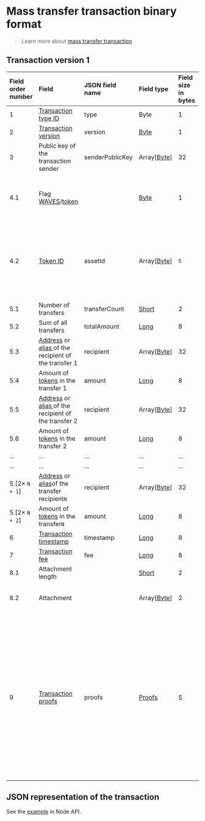 # Mass transfer transaction binary format

> Learn more about [mass transfer transaction](/blockchain/transaction-type/mass-transfer-transaction.md)

## Transaction version 1

| Field order number | Field | JSON field name | Field type | Field size in bytes | Comment |
| :--- | :--- | :--- | :--- | :--- | :--- |
| 1 | [Transaction type ID](/blockchain/transaction-type.md) | type | Byte | 1 | Value must be 1 |
| 2 | [Transaction version](/blockchain/transaction/transaction-version.md) | version | [Byte](/blockchain/blockchain/blockchain-data-types.md) | 1 | Value must be 1 |
| 3 | Public key of the transaction sender  | senderPublicKey | Array[[Byte](/blockchain/blockchain/blockchain-data-types.md)] | 32 | |
| 4.1 | Flag [WAVES](/blockchain/token/waves.md)/[token](/blockchain/token.md) | | [Byte](/blockchain/blockchain/blockchain-data-types.md) | 1 | Value is 0 for transferring [WAVES](/blockchain/token/waves.md).<br>Value is 1 for transferring other [tokens](/blockchain/token.md) |
| 4.2 | [Token ID](/blockchain/token/token-id.md) | assetId | Array[[Byte](/blockchain/blockchain/blockchain-data-types.md)] | `S` | `S` = 0 if the value of the "flag WAVES/token" field is 0.<br>`S` = 32 if the value of the "flag WAVES/token" field is 1 |
| 5.1 | Number of transfers | transferCount | [Short](/blockchain/blockchain/blockchain-data-types.md) | 2 | |
| 5.2 | Sum of all transfers | totalAmount | [Long](/blockchain/blockchain/blockchain-data-types.md) | 8 | |
| 5.3 | [Address](/blockchain/address.md) or [alias ](/blockchain/alias.md)of the recipient of the transfer 1 | recipient | Array[[Byte](/blockchain/blockchain/blockchain-data-types.md)] | 32 | |
| 5.4 | Amount of [tokens](/blockchain/token.md) in the transfer 1 | amount | [Long](/blockchain/blockchain/blockchain-data-types.md) | 8 | |
| 5.5 | [Address](/blockchain/address.md) or [alias ](/blockchain/alias.md)of the recipient of the transfer 2 | recipient | Array[[Byte](/blockchain/blockchain/blockchain-data-types.md)] | 32 | |
| 5.6 | Amount of [tokens](/blockchain/token.md) in the transfer 2 | amount | [Long](/blockchain/blockchain/blockchain-data-types.md) | 8 | |
| ... | ... | ... | ... | ... | ... |
| ... | ... | ... | ... | ... | ... |
| 5.[2× `N + 1`] | [Address](/blockchain/address.md) or [alias](/blockchain/alias.md)of the transfer recipient`N` | recipient | Array[[Byte](/blockchain/blockchain/blockchain-data-types.md)] | 32 | |
| 5.[2× `N + 2`] | Amount of[ tokens](/blockchain/token.md) in the transfer`N` | amount | [Long](/blockchain/blockchain/blockchain-data-types.md) | 8 | |
| 6 | [Transaction timestamp](/blockchain/transaction/transaction-timestamp.md) | timestamp | [Long](/blockchain/blockchain/blockchain-data-types.md) | 8 | |
| 7 | [Transaction fee](/blockchain/transaction/transaction-fee.md) | fee | [Long](/blockchain/blockchain/blockchain-data-types.md) | 8 | |
| 8.1 | Attachment length | | [Short](/blockchain/blockchain/blockchain-data-types.md) | 2 | |
| 8.2 | Attachment | | Array[[Byte](/blockchain/blockchain/blockchain-data-types.md)] | 2 | Arbitrary data attached to the transaction |
| 9 | [Transaction proofs](/blockchain/transaction/transaction-proof.md) | proofs | [Proofs](/blockchain/transaction/transaction-proof.md) | S | If the array is empty, then `S`= 3. <br>If the array is not empty, then `S` = 3 + 2 × `N` + (`P`<sub>1</sub> + `P`<sub>2</sub> + ... + `P`<sub>n</sub>), where `N` is the number of proofs in the array, `P`<sub>n</sub> is the size on `N`-th proof in bytes. <br>The maximum number of proofs in the array is 8. The maximum size of each proof is 64 bytes |

## JSON representation of the transaction

See the [example](https://nodes.wavesnodes.com/transactions/info/3LRfudet7avpQcW1AdauiBGb8SSRAaoCugDzngDPLVcv) in Node API.
